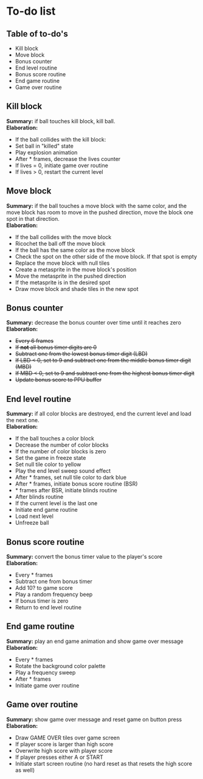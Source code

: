 # To-do list

## Table of to-do's
- Kill block
- Move block
- Bonus counter
- End level routine
- Bonus score routine
- End game routine
- Game over routine

## Kill block
**Summary:** if ball touches kill block, kill ball.  
**Elaboration:**
- If the ball collides with the kill block:
- Set ball in "killed" state
- Play explosion animation
- After \* frames, decrease the lives counter
- If lives = 0, initiate game over routine
- If lives > 0, restart the current level

## Move block
**Summary:** if the ball touches a move block with the same color, and the move block has room to move in the pushed direction, move the block one spot in that direction.  
**Elaboration:**
- If the ball collides with the move block
- Ricochet the ball off the move block
- If the ball has the same color as the move block
- Check the spot on the other side of the move block. If that spot is empty
- Replace the move block with null tiles
- Create a metasprite in the move block's position
- Move the metasprite in the pushed direction
- If the metasprite is in the desired spot
- Draw move block and shade tiles in the new spot

## Bonus counter
**Summary:** decrease the bonus counter over time until it reaches zero  
**Elaboration:**
- ~~Every 6 frames~~
- ~~If **not** all bonus timer digits are 0~~
- ~~Subtract one from the lowest bonus timer digit (LBD)~~
- ~~If LBD < 0, set to 9 and subtract one from the middle bonus timer digit (MBD)~~
- ~~If MBD < 0, set to 9 and subtract one from the highest bonus timer digit~~
- ~~Update bonus score to PPU buffer~~

## End level routine
**Summary:** if all color blocks are destroyed, end the current level and load the next one.  
**Elaboration:**
- If the ball touches a color block
- Decrease the number of color blocks
- If the number of color blocks is zero
- Set the game in freeze state
- Set null tile color to yellow
- Play the end level sweep sound effect
- After \* frames, set null tile color to dark blue
- After \* frames, initiate bonus score routine (BSR)
- \* frames after BSR, initiate blinds routine
- After blinds routine
- If the current level is the last one
- Initiate end game routine
- Load next level
- Unfreeze ball

## Bonus score routine
**Summary:** convert the bonus timer value to the player's score  
**Elaboration:**
- Every \* frames
- Subtract one from bonus timer
- Add 10? to game score
- Play a random frequency beep
- If bonus timer is zero
- Return to end level routine

## End game routine
**Summary:** play an end game animation and show game over message  
**Elaboration:**
- Every \* frames
- Rotate the background color palette
- Play a frequency sweep
- After \* frames
- Initiate game over routine

## Game over routine
**Summary:** show game over message and reset game on button press  
**Elaboration:**
- Draw GAME OVER tiles over game screen
- If player score is larger than high score
- Overwrite high score with player score
- If player presses either A or START
- Initiate start screen routine (no hard reset as that resets the high score as well)
